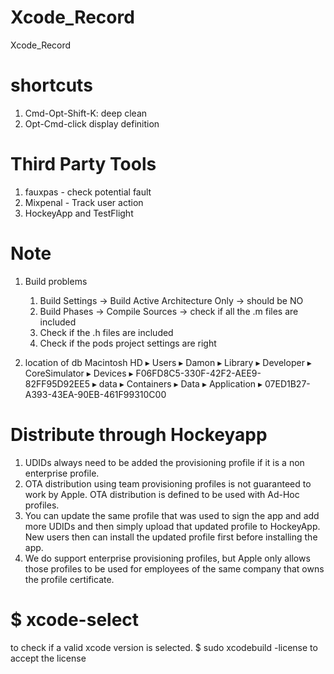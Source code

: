 Xcode_Record
==============

Xcode_Record

# shortcuts

1. Cmd-Opt-Shift-K: deep clean
2. Opt-Cmd-click display definition

# Third Party Tools

1. fauxpas - check potential fault
2. Mixpenal - Track user action
3. HockeyApp and TestFlight

# Note

1. Build problems
   1. Build Settings -> Build Active Architecture Only -> should be NO
   2. Build Phases -> Compile Sources -> check if all the .m files are included
   3. Check if the .h files are included
   4. Check if the pods project settings are right

2. location of db
   Macintosh HD ▸ Users ▸ Damon ▸ Library ▸ Developer ▸ CoreSimulator ▸ Devices ▸ F06FD8C5-330F-42F2-AEE9-82FF95D92EE5 ▸ data ▸ Containers ▸ Data ▸ Application ▸ 07ED1B27-A393-43EA-90EB-461F99310C00 

# Distribute through Hockeyapp
  1. UDIDs always need to be added the provisioning profile if it is a non enterprise profile.
  2. OTA distribution using team provisioning profiles is not guaranteed to work by Apple. OTA distribution is defined to be used with Ad-Hoc profiles.
  3. You can update the same profile that was used to sign the app and add more UDIDs and then simply upload that updated profile to HockeyApp. New users then can install the updated profile first before installing the app.
  4. We do support enterprise provisioning profiles, but Apple only allows those profiles to be used for employees of the same company that owns the profile certificate.

# $ xcode-select 
  to check if a valid xcode version is selected.
  $ sudo xcodebuild -license
  to accept the license 





